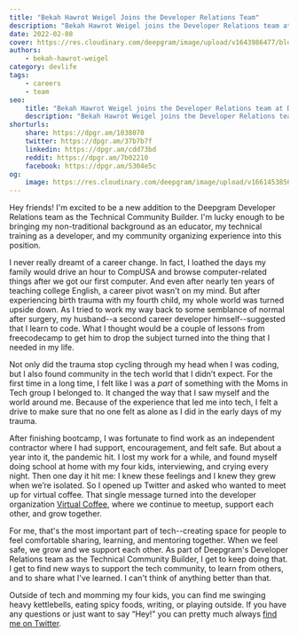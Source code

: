 ```yaml
---
title: "Bekah Hawrot Weigel Joins the Developer Relations Team"
description: "Bekah Hawrot Weigel joins the Developer Relations team at Deepgram!"
date: 2022-02-08
cover: https://res.cloudinary.com/deepgram/image/upload/v1643986477/blog/2022/02/bekah-joins-deepgram/kettlebells%402x.jpg
authors:
    - bekah-hawrot-weigel
category: devlife
tags:
    - careers
    - team
seo:
    title: "Bekah Hawrot Weigel joins the Developer Relations team at Deepgram as the Technical Community Builder"
    description: "Bekah Hawrot Weigel joins the Developer Relations team at Deepgram!"
shorturls:
    share: https://dpgr.am/1038070
    twitter: https://dpgr.am/37b7b7f
    linkedin: https://dpgr.am/cdd73bd
    reddit: https://dpgr.am/7b02210
    facebook: https://dpgr.am/5304e5c
og:
    image: https://res.cloudinary.com/deepgram/image/upload/v1661453856/blog/bekah-joins-deepgram/ograph.png
---
```


Hey friends! I'm excited to be a new addition to the Deepgram Developer Relations team as the Technical Community Builder. I'm lucky enough to be bringing my non-traditional background as an educator, my technical training as a developer, and my community organizing experience into this position.

I never really dreamt of a career change. In fact, I loathed the days my family would drive an hour to CompUSA and browse computer-related things after we got our first computer. And even after nearly ten years of teaching college English, a career pivot wasn't on my mind. But after experiencing birth trauma with my fourth child, my whole world was turned upside down. As I tried to work my way back to some semblance of normal after surgery, my husband--a second career developer himself--suggested that I learn to code. What I thought would be a couple of lessons from freecodecamp to get him to drop the subject turned into the thing that I needed in my life.

Not only did the trauma stop cycling through my head when I was coding, but I also found community in the tech world that I didn’t expect. For the first time in a long time, I felt like I was a *part* of something with the Moms in Tech group I belonged to. It changed the way that I saw myself and the world around me. Because of the experience that led me into tech, I felt a drive to make sure that no one felt as alone as I did in the early days of my trauma.

After finishing bootcamp, I was fortunate to find work as an independent contractor where I had support, encouragement, and felt safe. But about a year into it, the pandemic hit. I lost my work for a while, and found myself doing school at home with my four kids, interviewing, and crying every night. Then one day it hit me: I knew these feelings and I knew they grew when we’re isolated. So I opened up Twitter and asked who wanted to meet up for virtual coffee. That single message turned into the developer organization [Virtual Coffee](https://virtualcoffee.io/), where we continue to meetup, support each other, and grow together.

For me, that's the most important part of tech--creating space for people to feel comfortable sharing, learning, and mentoring together. When we feel safe, we grow and we support each other. As part of Deepgram's Developer Relations team as the Technical Community Builder, I get to keep doing that. I get to find new ways to support the tech community, to learn from others, and to share what I've learned. I can't think of anything better than that.

Outside of tech and momming my four kids, you can find me swinging heavy kettlebells, eating spicy foods, writing, or playing outside. If you have any questions or just want to say “Hey!” you can pretty much always [find me on Twitter](https://twitter.com/BekahHW).

        